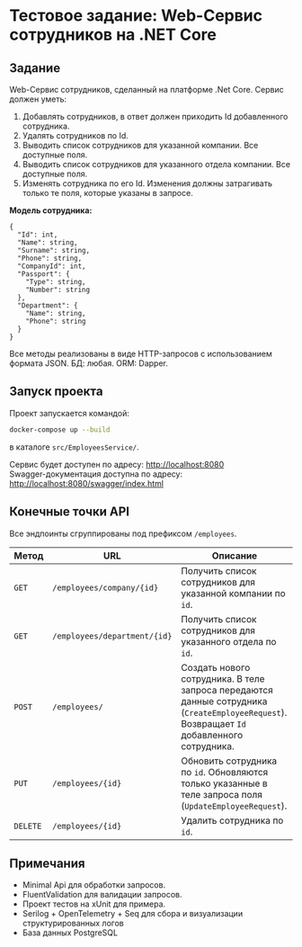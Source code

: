 # Тестовое задание: Web-Сервис сотрудников на .NET Core

## Задание

Web-Сервис сотрудников, сделанный на платформе .Net Core.
Сервис должен уметь:

1. Добавлять сотрудников, в ответ должен приходить Id добавленного сотрудника.
2. Удалять сотрудников по Id.
3. Выводить список сотрудников для указанной компании. Все доступные поля.
4. Выводить список сотрудников для указанного отдела компании. Все доступные поля.
5. Изменять сотрудника по его Id. Изменения должны затрагивать только те поля, которые указаны в запросе.

**Модель сотрудника:**

```
{
  "Id": int,
  "Name": string,
  "Surname": string,
  "Phone": string,
  "CompanyId": int,
  "Passport": {
    "Type": string,
    "Number": string
  },
  "Department": {
    "Name": string,
    "Phone": string
  }
}
```

Все методы реализованы в виде HTTP-запросов с использованием формата JSON.
БД: любая.
ORM: Dapper.

## Запуск проекта

Проект запускается командой:

```bash
docker-compose up --build
```

в каталоге `src/EmployeesService/`.

Сервис будет доступен по адресу: [http://localhost:8080](http://localhost:8080)  
Swagger-документация доступна по адресу: [http://localhost:8080/swagger/index.html](http://localhost:8080/swagger/index.html)

## Конечные точки API

Все эндпоинты сгруппированы под префиксом `/employees`.

| Метод    | URL                          | Описание                                                                                                                                   |
| -------- | ---------------------------- | ------------------------------------------------------------------------------------------------------------------------------------------ |
| `GET`    | `/employees/company/{id}`    | Получить список сотрудников для указанной компании по `id`.                                                                                |
| `GET`    | `/employees/department/{id}` | Получить список сотрудников для указанного отдела по `id`.                                                                                 |
| `POST`   | `/employees/`                | Создать нового сотрудника. В теле запроса передаются данные сотрудника (`CreateEmployeeRequest`). Возвращает `Id` добавленного сотрудника. |
| `PUT`    | `/employees/{id}`            | Обновить сотрудника по `id`. Обновляются только указанные в теле запроса поля (`UpdateEmployeeRequest`).                                   |
| `DELETE` | `/employees/{id}`            | Удалить сотрудника по `id`.                                                                                                                |

## Примечания

* Minimal Api для обработки запросов.
* FluentValidation для валидации запросов.
* Проект тестов на xUnit для примера.
* Serilog + OpenTelemetry + Seq для сбора и визуализации структурированных логов
* База данных PostgreSQL 
